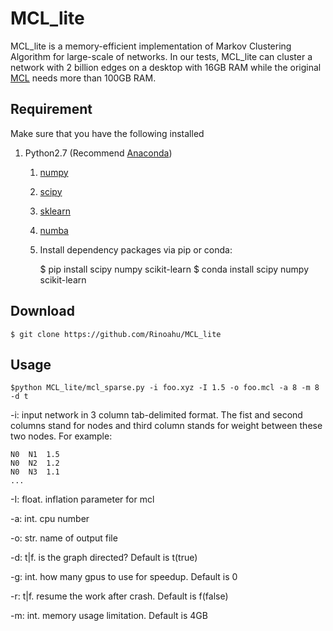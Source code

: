 # MCL_lite
MCL_lite is a memory-efficient implementation of Markov Clustering Algorithm for large-scale of networks. In our tests, MCL_lite can cluster a network with 2 billion edges on a desktop with 16GB RAM while the original [MCL](https://micans.org/mcl/ "https://micans.org/mcl/") needs more than 100GB RAM.

## Requirement

Make sure that you have the following installed

1. Python2.7 (Recommend [Anaconda](https://www.continuum.io/downloads#linux "https://www.continuum.io/downloads#linux" ))
    1. [numpy](http://www.numpy.org/ "http://www.numpy.org/")
    2. [scipy](https://www.scipy.org/ "https://www.scipy.org/")
    3. [sklearn](http://scikit-learn.org/stable/ "http://scikit-learn.org/stable/")
    4. [numba](https://numba.pydata.org/ "https://numba.pydata.org/")

    5. Install dependency packages via pip or conda:

        $ pip install scipy numpy scikit-learn
        $ conda install scipy numpy scikit-learn


## Download

    $ git clone https://github.com/Rinoahu/MCL_lite

## Usage

    $python MCL_lite/mcl_sparse.py -i foo.xyz -I 1.5 -o foo.mcl -a 8 -m 8 -d t

-i: input network in 3 column tab-delimited format. The fist and second columns stand for nodes and third column stands for weight between these two nodes. For example: 

    N0	N1	1.5
    N0	N2	1.2
	N0	N3	1.1
	...

-I: float. inflation parameter for mcl

-a:   int. cpu number

-o:   str. name of output file

-d:   t|f. is the graph directed? Default is t(true)

-g:   int. how many gpus to use for speedup. Default is 0

-r:   t|f. resume the work after crash. Default is f(false)

-m:   int. memory usage limitation. Default is 4GB

